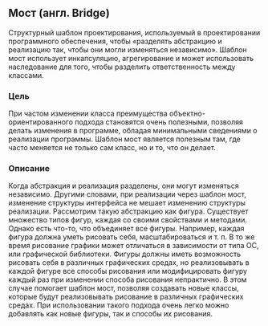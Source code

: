 ## Мост (англ. Bridge)
Структурный шаблон проектирования, используемый в проектировании программного обеспечения, чтобы «разделять абстракцию 
и реализацию так, чтобы они могли изменяться независимо». Шаблон мост использует инкапсуляцию, агрегирование и может 
использовать наследование для того, чтобы разделить ответственность между классами. 

### Цель

При частом изменении класса преимущества объектно-ориентированного подхода становятся очень полезными, позволяя делать 
изменения в программе, обладая минимальными сведениями о реализации программы. Шаблон мост является полезным там, 
где часто меняется не только сам класс, но и то, что он делает.

### Описание

Когда абстракция и реализация разделены, они могут изменяться независимо. Другими словами, при реализации через шаблон мост, 
изменение структуры интерфейса не мешает изменению структуры реализации. 
Рассмотрим такую абстракцию как фигура. Существует множество типов фигур, каждая со своими свойствами и методами. 
Однако есть что-то, что объединяет все фигуры. Например, каждая фигура должна уметь рисовать себя, масштабироваться и т. п. 
В то же время рисование графики может отличаться в зависимости от типа ОС, или графической библиотеки. 
Фигуры должны иметь возможность рисовать себя в различных графических средах, но реализовывать в каждой фигуре 
все способы рисования или модифицировать фигуру каждый раз при изменении способа рисования непрактично. 
В этом случае помогает шаблон мост, позволяя создавать новые классы, которые будут реализовывать рисование в различных 
графических средах. При использовании такого подхода очень легко можно добавлять как новые фигуры, так и способы их рисования.
